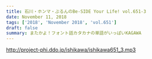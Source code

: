 ```yaml
---
title: 石川・ホンマ・ぶるんのBe-SIDE Your Life! vol.651-3
date: November 11, 2018
tags: ['2018', 'November 2018', 'vol.651']
draft: false
summary: またかよ！フォント話カタカナの単語がいっぱいKAGAWA
---
```


http://project-phi.ddo.jp/ishikawa/ishikawa651_3.mp3
